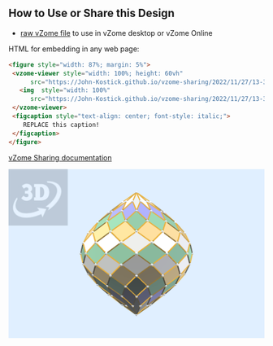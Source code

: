 
## How to Use or Share this Design

 - [raw vZome file](<https://raw.githubusercontent.com/John-Kostick/vzome-sharing/main/2022/11/27/13-38-06-12-Directions-Polar-Zonohedron-dissections-and-arrays/12-Directions-Polar-Zonohedron-dissections-and-arrays.vZome>) to use in vZome desktop or vZome Online
 
 HTML for embedding in any web page:
 ```html
<figure style="width: 87%; margin: 5%">
  <vzome-viewer style="width: 100%; height: 60vh"
       src="https://John-Kostick.github.io/vzome-sharing/2022/11/27/13-38-06-12-Directions-Polar-Zonohedron-dissections-and-arrays/12-Directions-Polar-Zonohedron-dissections-and-arrays.vZome" >
    <img  style="width: 100%"
       src="https://John-Kostick.github.io/vzome-sharing/2022/11/27/13-38-06-12-Directions-Polar-Zonohedron-dissections-and-arrays/12-Directions-Polar-Zonohedron-dissections-and-arrays.png" >
  </vzome-viewer>
  <figcaption style="text-align: center; font-style: italic;">
     REPLACE this caption!
  </figcaption>
</figure>
 ```

[vZome Sharing documentation](https://vzome.github.io/vzome/sharing.html#how-it-works)

![Image](<12-Directions-Polar-Zonohedron-dissections-and-arrays.png>)

